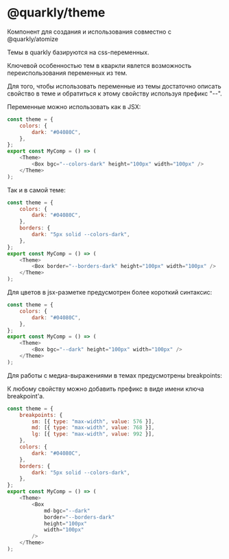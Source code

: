 # @quarkly/theme

Компонент для создания и использования совместно с @quarkly/atomize

Темы в quarkly базируются на css-переменных.

Ключевой особенностью тем в кваркли явлется возможность переиспользования переменных из тем.

Для того, чтобы использовать переменные из темы достаточно описать свойство в теме и обратиться к этому свойству используя префикс "--".

Переменные можно использовать как в JSX:

```js
const theme = {
    colors: {
        dark: "#04080C",
    },
};
export const MyComp = () => (
    <Theme>
        <Box bgc="--colors-dark" height="100px" width="100px" />
    </Theme>
);
```

Так и в самой теме:

```js
const theme = {
    colors: {
        dark: "#04080C",
    },
    borders: {
        dark: "5px solid --colors-dark",
    },
};
export const MyComp = () => (
    <Theme>
        <Box border="--borders-dark" height="100px" width="100px" />
    </Theme>
);
```

Для цветов в jsx-разметке предусмотрен более короткий синтаксис:

```js
const theme = {
    colors: {
        dark: "#04080C",
    },
};
export const MyComp = () => (
    <Theme>
        <Box bgc="--dark" height="100px" width="100px" />
    </Theme>
);
```

Для работы с медиа-выражениями в темах предусмотрены breakpoints:

К любому свойству можно добавить префикс в виде имени ключа breakpoint'а.

```js
const theme = {
    breakpoints: {
        sm: [{ type: "max-width", value: 576 }],
        md: [{ type: "max-width", value: 768 }],
        lg: [{ type: "max-width", value: 992 }],
    },
    colors: {
        dark: "#04080C",
    },
    borders: {
        dark: "5px solid --colors-dark",
    },
};
export const MyComp = () => (
    <Theme>
        <Box
            md-bgc="--dark"
            border="--borders-dark"
            height="100px"
            width="100px"
        />
    </Theme>
);
```

